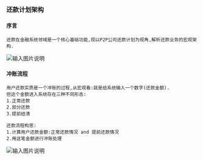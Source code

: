 ### 还款计划架构

#### 序言
```
还款在金融系统领域是一个核心基础功能,现以P2P公司还款计划为视角,解析还款业务的宏观架构.
```
![输入图片说明](https://github.com/qccr-twl2123/springcloud/blob/master/images/还款计划.png "在这里输入图片标题")


#### 冲账流程
```
用户还款实质是一个冲账的过程,从宏观看:就是给系统输入一个数字(还款金额).
但这个金额进入系统存在三种不同形态:
1.正常还款
2.部分还款
3.提前结清

还款流程构思:
1.计算用户还款金额:正常还款情况 and 提前还款情况
2.用这笔金额进行冲账处理
```
![输入图片说明](https://github.com/qccr-twl2123/springcloud/blob/master/images/冲账流程.png "在这里输入图片标题")



